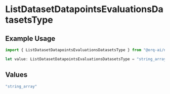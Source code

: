# ListDatasetDatapointsEvaluationsDatasetsType

## Example Usage

```typescript
import { ListDatasetDatapointsEvaluationsDatasetsType } from "@orq-ai/node/models/operations";

let value: ListDatasetDatapointsEvaluationsDatasetsType = "string_array";
```

## Values

```typescript
"string_array"
```